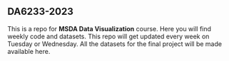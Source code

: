 ## DA6233-2023
This is a repo for **MSDA Data Visualization** course. Here you will find weekly code and datasets. This repo will get updated every week on Tuesday or Wednesday. All the datasets for the final project will be made available here.

